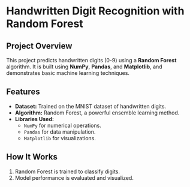 # Handwritten Digit Recognition with Random Forest

## Project Overview
This project predicts handwritten digits (0-9) using a **Random Forest** algorithm. It is built using **NumPy**, **Pandas**, and **Matplotlib**, and demonstrates basic machine learning techniques.

## Features
- **Dataset:** Trained on the MNIST dataset of handwritten digits.
- **Algorithm:** Random Forest, a powerful ensemble learning method.
- **Libraries Used:**
  - `NumPy` for numerical operations.
  - `Pandas` for data manipulation.
  - `Matplotlib` for visualizations.

## How It Works
1. Random Forest is trained to classify digits.
2. Model performance is evaluated and visualized.
